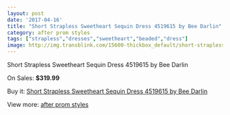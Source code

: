 ```yaml
---
layout: post
date: '2017-04-16'
title: "Short Strapless Sweetheart Sequin Dress 4519615 by Bee Darlin"
category: after prom styles
tags: ["strapless","dresses","sweetheart","beaded","dress"]
image: http://img.transblink.com/15600-thickbox_default/short-strapless-sweetheart-sequin-dress-4519615-by-bee-darlin.jpg
---
```

Short Strapless Sweetheart Sequin Dress 4519615 by Bee Darlin

On Sales: **$319.99**
<a href="https://www.transblink.com/en/after-prom-styles/4963-short-strapless-sweetheart-sequin-dress-4519615-by-bee-darlin.html"><amp-img layout="responsive" width="600" height="600" src="//img.transblink.com/15600-thickbox_default/short-strapless-sweetheart-sequin-dress-4519615-by-bee-darlin.jpg" alt="Short Strapless Sweetheart Sequin Dress 4519615 by Bee Darlin 0" /></a>
<a href="https://www.transblink.com/en/after-prom-styles/4963-short-strapless-sweetheart-sequin-dress-4519615-by-bee-darlin.html"><amp-img layout="responsive" width="600" height="600" src="//img.transblink.com/15602-thickbox_default/short-strapless-sweetheart-sequin-dress-4519615-by-bee-darlin.jpg" alt="Short Strapless Sweetheart Sequin Dress 4519615 by Bee Darlin 1" /></a>
<a href="https://www.transblink.com/en/after-prom-styles/4963-short-strapless-sweetheart-sequin-dress-4519615-by-bee-darlin.html"><amp-img layout="responsive" width="600" height="600" src="//img.transblink.com/15601-thickbox_default/short-strapless-sweetheart-sequin-dress-4519615-by-bee-darlin.jpg" alt="Short Strapless Sweetheart Sequin Dress 4519615 by Bee Darlin 2" /></a>

Buy it: [Short Strapless Sweetheart Sequin Dress 4519615 by Bee Darlin](https://www.transblink.com/en/after-prom-styles/4963-short-strapless-sweetheart-sequin-dress-4519615-by-bee-darlin.html "Short Strapless Sweetheart Sequin Dress 4519615 by Bee Darlin")

View more: [after prom styles](https://www.transblink.com/en/55-after-prom-styles "after prom styles")